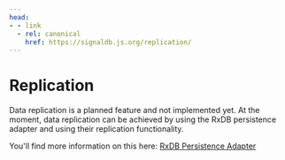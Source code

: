 ```yaml
---
head:
- - link
  - rel: canonical
    href: https://signaldb.js.org/replication/
---
```

# Replication

Data replication is a planned feature and not implemented yet. At the moment, data replication can be achieved by using the RxDB persistence adapter and using their replication functionality.

You'll find more information on this here: [RxDB Persistence Adapter](/replication/rxdb/)

